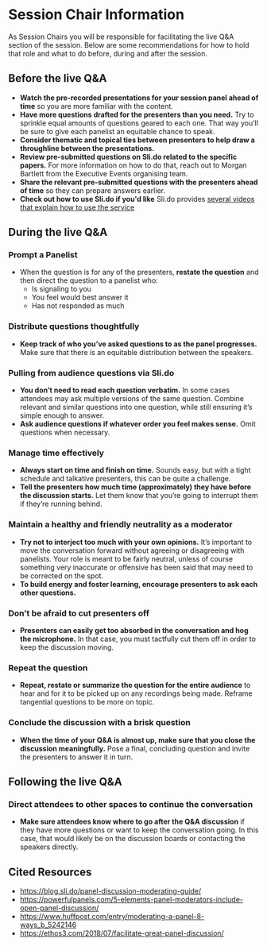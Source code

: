 # Session Chair Information

As Session Chairs you will be responsible for facilitating the live Q&A section of the session. Below are some recommendations for how to hold that role and what to do before, during and after the session.

## Before the live Q&A
* **Watch the pre-recorded presentations for your session panel ahead of time** so you are more familiar with the content.
* **Have more questions drafted for the presenters than you need.** Try to sprinkle equal amounts of questions geared to each one. That way you’ll be sure to give each panelist an equitable chance to speak.
* **Consider thematic and topical ties between presenters to help draw a throughline between the presentations.**
* **Review pre-submitted questions on Sli.do related to the specific papers.** For more information on how to do that, reach out to Morgan Bartlett from the Executive Events organising team.
* **Share the relevant pre-submitted questions with the presenters ahead of time** so they can prepare answers earlier.
* **Check out how to use Sli.do if you'd like** Sli.do provides [several videos that explain how to use the service](https://www.sli.do/videos)

## During the live Q&A

### Prompt a Panelist

* When the question is for any of the presenters, **restate the question** and then direct the question to a panelist who:
  * Is signaling to you
  * You feel would best answer it
  * Has not responded as much

### Distribute questions thoughtfully

* **Keep track of who you’ve asked questions to as the panel progresses.** Make sure that there is an equitable distribution between the speakers.

### Pulling from audience questions via Sli.do

* **You don’t need to read each question verbatim.** In some cases attendees may ask multiple versions of the same question. Combine relevant and similar questions into one question, while still ensuring it’s simple enough to answer.
* **Ask audience questions if whatever order you feel makes sense.** Omit questions when necessary.

### Manage time effectively

* **Always start on time and finish on time.** Sounds easy, but with a tight schedule and talkative presenters, this can be quite a challenge.
* **Tell the presenters how much time (approximately) they have before the discussion starts.** Let them know that you’re going to interrupt them if they’re running behind.

### Maintain a healthy and friendly neutrality as a moderator

* **Try not to interject too much with your own opinions.** It’s important to move the conversation forward without agreeing or disagreeing with panelists. Your role is meant to be fairly neutral, unless of course something very inaccurate or offensive has been said that may need to be corrected on the spot.
* **To build energy and foster learning, encourage presenters to ask each other questions.**

### Don’t be afraid to cut presenters off

* **Presenters can easily get too absorbed in the conversation and hog the microphone.** In that case, you must tactfully cut them off in order to keep the discussion moving.

### Repeat the question

* **Repeat, restate or summarize the question for the entire audience** to hear and for it to be picked up on any recordings being made.  Reframe tangential questions to be more on topic.

### Conclude the discussion with a brisk question

* **When the time of your Q&A is almost up, make sure that you close the discussion meaningfully.** Pose a final, concluding question and invite the presenters to answer it in turn.

## Following the live Q&A

### Direct attendees to other spaces to continue the conversation

* **Make sure attendees know where to go after the Q&A discussion** if they have more questions or want to keep the conversation going. In this case, that would likely be on the discussion boards or contacting the speakers directly.

## Cited Resources
* https://blog.sli.do/panel-discussion-moderating-guide/
* https://powerfulpanels.com/5-elements-panel-moderators-include-open-panel-discussion/
* https://www.huffpost.com/entry/moderating-a-panel-8-ways_b_5242146 
* https://ethos3.com/2018/07/facilitate-great-panel-discussion/

